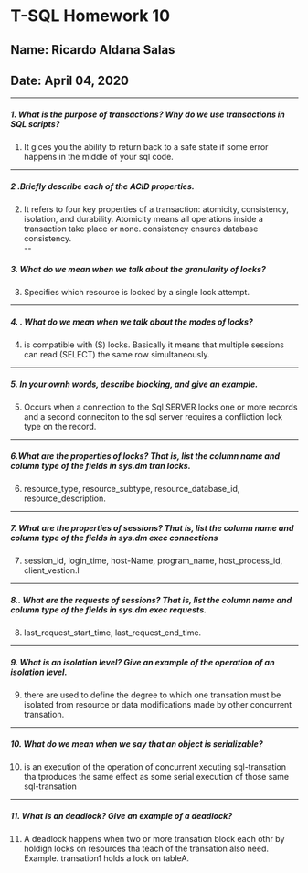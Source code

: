 # T-SQL Homework 10
## Name: Ricardo Aldana Salas
## Date: April 04, 2020
---

##### 1. What is the purpose of transactions? Why do we use transactions in SQL scripts?
1.  It gices you the ability to return back to a safe state if some error happens in the middle of your sql code.
---
##### 2 .Briefly describe each of the ACID properties.
2. It refers to four key properties of a transaction: atomicity, consistency, isolation, and durability. Atomicity means all operations inside a transaction take place or none.  consistency ensures database consistency.  
--
##### 3. What do we mean when we talk about the granularity of locks?
3. Specifies which resource is locked by a single lock attempt.
---
##### 4. . What do we mean when we talk about the modes of locks?
4. is compatible with (S) locks. Basically it means that multiple sessions can read (SELECT) the same row simultaneously.
---
##### 5. In your ownh words, describe blocking, and give an example.
5. Occurs when a connection to the Sql SERVER locks one or more records and a second conneciton to the sql server requires a confliction lock type on the record.
---
##### 6.What are the properties of locks? That is, list the column name and column type of the fields in sys.dm tran locks.
6. resource_type, resource_subtype, resource_database_id, resource_description.
---
##### 7. What are the properties of sessions? That is, list the column name and column type of the fields in sys.dm exec connections
7. session_id, login_time, host-Name, program_name, host_process_id, client_vestion.l
---
##### 8.. What are the requests of sessions? That is, list the column name and column type of the fields in sys.dm exec requests.
8. last_request_start_time, last_request_end_time.
---
##### 9. What is an isolation level? Give an example of the operation of an isolation level.
9. there are used to define the degree to which one transation must be isolated from resource or data modifications made by other concurrent transation.
---
##### 10. What do we mean when we say that an object is serializable?
10. is an execution of the operation of concurrent xecuting sql-transation tha tproduces the same effect as some serial execution of those same sql-transation
---
##### 11. What is an deadlock? Give an example of a deadlock?
11. A deadlock happens when two or more transation block each othr by holdign locks on resources tha teach of the transation also need.  Example. transation1 holds a lock on tableA.
